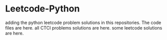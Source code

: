 # Leetcode-Python
adding the python leetcode problem solutions in this repositories. 
The code files are here.
all CTCI problems solutions are here.
some leetcode solutions are here.































































































































































































































































































































































































































































































































































































































































































































































